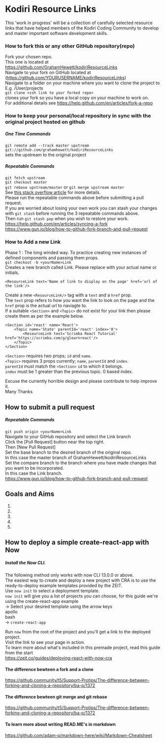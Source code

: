 # Kodiri Resource Links
This 'work in progress' will be a collection of carefully selected resource links that have helped members of the Kodiri Coding Community to develop and master important software development skills.

### How to fork this or any other GitHub repository(repo)
Fork your chosen repo.  
This one is located at https://github.com/GrahamHewett/kodiriResourceLinks  
Navigate to your fork on GitHub located at (https://github.com/YOURUSERNAME/kodiriResourceLinks)  
Navigate to a folder on your machine where you want to clone the project to E.g. /User/projects  
`git clone <ssh link to your forked repo>`  
clones your fork  so you have a local copy on your machine to work on.  
For additional details see https://help.github.com/en/articles/fork-a-repo

### How to keep your personal/local repository in sync with the original project hosted on github
##### One Time Commands
`git remote add --track master upstream git://github.com/grahamhewett/kodiriResourceLinks`  
sets the upstream to the original project

##### Repeatable Commands
`git fetch upstream`  
`git checkout master`  
`git rebase upstream/master` or `git merge upstream master`  
See [this stack overflow article](https://stackoverflow.com/questions/7244321/how-do-i-update-a-github-forked-repository) for more details.  
Please run the repeatable commands above before submitting a pull request.  
If you are worried about losing your own work you can stash your changes with `git stash` before running the 3 repeatable commands above.  
Then run `git stash pop` when you wish to restore your work.  
https://help.github.com/en/articles/syncing-a-fork  
https://www.gun.io/blog/how-to-github-fork-branch-and-pull-request  

### How to Add a new Link
Phase 1 : The long winded way. To practice creating new instances of defined components and passing them props.  
`git checkout -b <yourName>Link`  
Creates a new branch called <yourName>Link. Please replace <yourName> with your actual name or initials.

```
<ResourceLink text='Name of link to display on the page' href='url of the link'/>
```
Create a new `<ResourceLink/>` tag with a `text` and a `href` prop.  
The `text` prop refers to how you want the link to look on the page and the `href` prop is the actual url to naviagte to.  
If a suitable `<Section>` and `<Topic>` do not exist for your link then please create them as per the example below.  

```
<Section id='react' name='React'>
    <Topic name='State' parentId='react' index='0'>
        <ResourceLink text='Scrimba React Tutorial' href='https://scrimba.com/g/glearnreact'/>
    </Topic>
</Section>
```
`<Section>` requires two props; `id` and `name`.  
`<Topic>` requires 3 props currently; `name`, `parentId` and `index`.  
`parentId` must match the `<Section>` `id` to which it belongs.  
`index` must be 1 greater than the previous topic. 0 based index.   

Excuse the currently horrible design and please contribute to help improve it.  
Many Thanks

## How to submit a pull request
##### Repeatable Commands
`git push origin <yourName>Link`  
Navigate to your GitHub repository and select the <yourName>Link branch   
Click the [Pull Request] button near the top right.  
Then [New Pull Request]  
Set the base branch to the desired branch of the original repo.  
In this case the master branch of GrahamHewett/kodiriResourceLinks  
Set the compare branch to the branch where you have made changes that you want to be incorporated.  
In this case the <yourName>Link branch.  
https://www.gun.io/blog/how-to-github-fork-branch-and-pull-request

## Goals and Aims
1.
2.
3.
4.
5.

## How to deploy a simple create-react-app with Now

##### Install the Now CLI.
The following method only works with now CLI 13.0.0 or above.  
The easiest way to create and deploy a new project with CRA is to use the ready-to-deploy example templates provided by the ZEIT.  
Use `now init` to select a deployment template.  
`now init` will give you a list of projects you can choose, for this guide we're using the create-react-app example  
-> Select your desired template using the arrow keys  
apollo  
bash  
-> `create-react-app`  

Run `now` from the root of the project and you'll get a link to the deployed project.  
Visit the link to see your page in action.  
To learn more about what's included in this premade project, read this guide from the start  
https://zeit.co/guides/deploying-react-with-now-cra  

#### The difference bewteen a fork and a clone
https://github.community/t5/Support-Protips/The-difference-between-forking-and-cloning-a-repository/ba-p/1372

#### The difference bewteen git merge and git rebase
https://github.community/t5/Support-Protips/The-difference-between-forking-and-cloning-a-repository/ba-p/1372

#### To learn more about writing READ.ME's in markdown
https://github.com/adam-p/markdown-here/wiki/Markdown-Cheatsheet